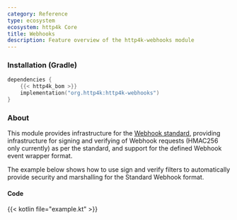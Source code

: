 ```yaml
---
category: Reference
type: ecosystem
ecosystem: http4k Core
title: Webhooks
description: Feature overview of the http4k-webhooks module
---
```



### Installation (Gradle)

```kotlin
dependencies {
    {{< http4k_bom >}}
    implementation("org.http4k:http4k-webhooks")
}
```

### About

This module provides infrastructure for the [Webhook standard](https://www.standardwebhooks.com/), providing infrastructure for 
signing and verifying of Webhook requests (HMAC256 only currently) as per the standard, and support for the defined Webhook event wrapper format.

The example below shows how to use sign and verify filters to automatically provide security and marshalling for the Standard Webhook format.

#### Code

{{< kotlin file="example.kt" >}}

[http4k]: https://http4k.org
